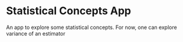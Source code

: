 # Statistical Concepts App

An app to explore some statistical concepts. For now, one can explore variance of an estimator 
